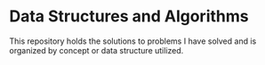 # Data Structures and Algorithms
This repository holds the solutions to problems I have solved and is organized by concept or data structure utilized.